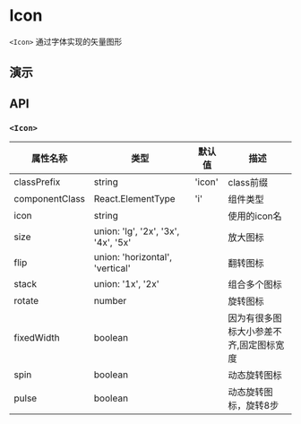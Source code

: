 # Icon [<i class="icon icon-edit2" ></i>](https://github.com/rsuite/rsuite.github.io/blob/master/src/components/iconFont/index.md)

`<Icon>` 通过字体实现的矢量图形

## 演示

<!--{demo}-->


## API

### `<Icon>`

| 属性名称        | 类型                              | 默认值  | 描述                   |
|----------------|-------------------------------------|--------|----------------------|
| classPrefix    | string                              | 'icon' | class前缀              |
| componentClass | React.ElementType                   | 'i'    | 组件类型                 |
| icon           | string                              |        | 使用的icon名             |
| size           | union: 'lg', '2x', '3x', '4x', '5x' |        | 放大图标                 |
| flip           | union: 'horizontal', 'vertical'     |        | 翻转图标                 |
| stack          | union: '1x', '2x'                   |        | 组合多个图标               |
| rotate         | number                              |        | 旋转图标                 |
| fixedWidth     | boolean                             |        | 因为有很多图标大小参差不齐,固定图标宽度 |
| spin           | boolean                             |        | 动态旋转图标               |
| pulse          | boolean                             |        | 动态旋转图标，旋转8步          |
